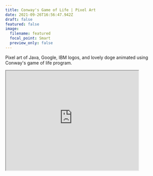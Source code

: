 ```yaml
---
title: Conway's Game of Life | Pixel Art
date: 2021-09-26T16:56:47.942Z
draft: false
featured: false
image:
  filename: featured
  focal_point: Smart
  preview_only: false
---
```

<!--StartFragment-->

Pixel art of Java, Google, IBM logos, and lovely doge animated using Conway's game of life program.

<iframe width="420" height="315"
src="https://www.youtube.com/embed?v=Gdro5uM6_o8">
</iframe>

<!--EndFragment-->